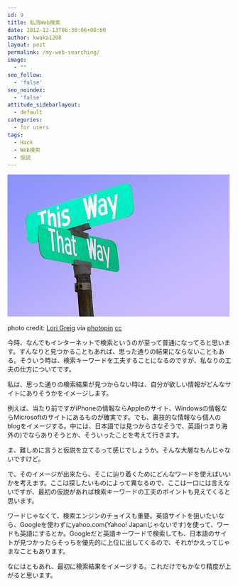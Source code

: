 ```yaml
---
id: 9
title: 私流Web検索
date: 2012-12-13T06:30:06+00:00
author: kwaka1208
layout: post
permalink: /my-web-searching/
image:
  - ""
seo_follow:
  - 'false'
seo_noindex:
  - 'false'
attitude_sidebarlayout:
  - default
categories:
  - for users
tags:
  - Hack
  - Web検索
  - 仮説
---
```

![this way, that way](/assets/images/2012/12/medium_5331407245.jpg)  

photo credit: [Lori Greig](http://www.flickr.com/photos/lori_greig/5331407245/) via [photopin](http://photopin.com) [cc](http://creativecommons.org/licenses/by-nc-nd/2.0/)

今時、なんでもインターネットで検索というのが至って普通になってると思います。すんなりと見つかることもあれば、思った通りの結果にならないこともある。そういう時は、検索キーワードを工夫することになるのですが、私なりの工夫の仕方についてです。

私は、思った通りの検索結果が見つからない時は、自分が欲しい情報がどんなサイトにありそうかをイメージします。

例えば、当たり前ですがiPhoneの情報ならAppleのサイト、Windowsの情報ならMicrosoftのサイトにあるものが確実です。でも、裏技的な情報なら個人のblogをイメージする。中には、日本語では見つからさなそうで、英語(つまり海外の)でならありそうとか、そういったことを考えて行きます。

ま、難しめに言うと仮説を立てるって感じでしょうか。そんな大層なもんじゃないですけど。

で、そのイメージが出来たら、そこに辿り着くためにどんなワードを使えばいいかを考えます。ここは探したいものによって異なるので、ここは一口には言えないですが、最初の仮説があれば検索キーワードの工夫のポイントも見えてくると思います。

ワードじゃなくて、検索エンジンのチョイスも重要。英語サイトを狙いたいなら、Googleを使わずにyahoo.com(Yahoo! Japanじゃないです)を使って、ワードも英語にするとか。Googleだと英語キーワードで検索しても、日本語のサイトが見つかったらそっちを優先的に上位に出してくるので、それがかえってじゃまなこともあります。

なにはともあれ、最初に検索結果をイメージする。これだけでもかなり精度が上がると思います。